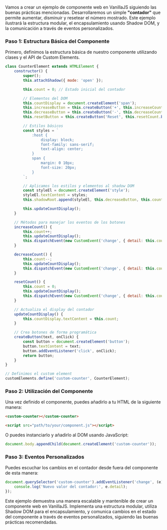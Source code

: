 Vamos a crear un ejemplo de componente web en VanillaJS siguiendo las buenas prácticas mencionadas. Desarrollaremos un simple **"contador"** que permite aumentar, disminuir y resetear el número mostrado. Este ejemplo ilustrará la estructura modular, el encapsulamiento usando Shadow DOM, y la comunicación a través de eventos personalizados.

### Paso 1: Estructura Básica del Componente

Primero, definimos la estructura básica de nuestro componente utilizando clases y el API de Custom Elements.

```javascript
class CounterElement extends HTMLElement {
    constructor() {
        super();
        this.attachShadow({ mode: 'open' });

        this.count = 0; // Estado inicial del contador

        // Elementos del DOM
        this.countDisplay = document.createElement('span');
        this.increaseButton = this.createButton('+', this.increaseCount.bind(this));
        this.decreaseButton = this.createButton('-', this.decreaseCount.bind(this));
        this.resetButton = this.createButton('Reset', this.resetCount.bind(this));

        // Estilos básicos
        const styles = `
            :host {
                display: block;
                font-family: sans-serif;
                text-align: center;
            }
            span {
                margin: 0 10px;
                font-size: 20px;
            }
        `;

        // Aplicamos los estilos y elementos al shadow DOM
        const styleEl = document.createElement('style');
        styleEl.textContent = styles;
        this.shadowRoot.append(styleEl, this.decreaseButton, this.countDisplay, this.increaseButton, this.resetButton);

        this.updateCountDisplay();
    }

    // Métodos para manejar los eventos de los botones
    increaseCount() {
        this.count++;
        this.updateCountDisplay();
        this.dispatchEvent(new CustomEvent('change', { detail: this.count }));
    }

    decreaseCount() {
        this.count--;
        this.updateCountDisplay();
        this.dispatchEvent(new CustomEvent('change', { detail: this.count }));
    }

    resetCount() {
        this.count = 0;
        this.updateCountDisplay();
        this.dispatchEvent(new CustomEvent('change', { detail: this.count }));
    }

    // Actualiza el display del contador
    updateCountDisplay() {
        this.countDisplay.textContent = this.count;
    }

    // Crea botones de forma programática
    createButton(text, onClick) {
        const button = document.createElement('button');
        button.textContent = text;
        button.addEventListener('click', onClick);
        return button;
    }
}

// Definimos el custom element
customElements.define('custom-counter', CounterElement);
```

### Paso 2: Utilización del Componente

Una vez definido el componente, puedes añadirlo a tu HTML de la siguiente manera:

```html
<custom-counter></custom-counter>

<script src="path/to/your/component.js"></script>
```

O puedes instanciarlo y añadirlo al DOM usando JavaScript:

```javascript
document.body.appendChild(document.createElement('custom-counter'));
```

### Paso 3: Eventos Personalizados

Puedes escuchar los cambios en el contador desde fuera del componente de esta manera:

```javascript
document.querySelector('custom-counter').addEventListener('change', (e) => {
    console.log('Nuevo valor del contador:', e.detail);
});
```

Este ejemplo demuestra una manera escalable y mantenible de crear un componente web en VanillaJS. Implementa una estructura modular, utiliza Shadow DOM para el encapsulamiento, y comunica cambios en el estado del componente a través de eventos personalizados, siguiendo las buenas prácticas recomendadas.